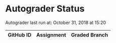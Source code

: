 # Autograder Status
Autograder last run at: October 31, 2018 at 15:20

| GitHub ID | Assignment | Graded Branch |
|-----------|------------|---------------|
